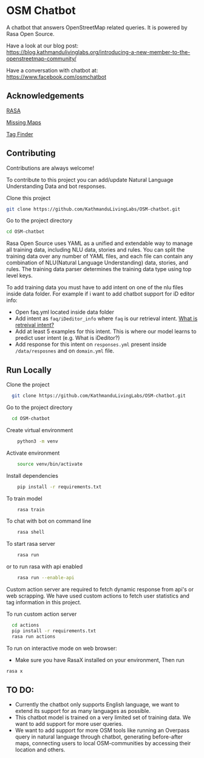 
# OSM Chatbot
A chatbot that answers OpenStreetMap related queries. It is powered by Rasa Open Source.

Have a look at our blog post: https://blog.kathmandulivinglabs.org/introducing-a-new-member-to-the-openstreetmap-community/

Have a conversation with chatbot at: https://www.facebook.com/osmchatbot

## Acknowledgements
[RASA](https://rasa.com/)

[Missing Maps](https://www.missingmaps.org/)

[Tag Finder](https://tagfinder.herokuapp.com/)

## Contributing

Contributions are always welcome!

To contribute to this project you can add/update Natural Language Understanding Data and bot responses.

Clone this project
```bash
git clone https://github.com/KathmanduLivingLabs/OSM-chatbot.git
```
Go to the project directory
```bash
cd OSM-chatbot
```
Rasa Open Source uses YAML as a unified and extendable way to manage all training data, including NLU data, stories and rules.
You can split the training data over any number of YAML files, and each file can contain any combination of NLU(Natural Language Understanding) data, stories, and rules. The training data parser determines the training data type using top level keys.

To add training data you must have to add intent on one of the nlu files inside data folder. For example if i want to add chatbot support for iD editor info:

- Open faq.yml located inside data folder
- Add intent as ```faq/iDeditor_info``` where ```faq``` is our retrieval intent. [What is retreival intent?](https://rasa.com/docs/rasa/glossary#retrieval-intent)
- Add at least 5 examples for this intent. This is where our model learns to predict user intent (e.g. What is iDeditor?)
- Add response for this intent on ```responses.yml``` present inside ```/data/resposnes``` and on ```domain.yml``` file.


## Run Locally

Clone the project

```bash
  git clone https://github.com/KathmanduLivingLabs/OSM-chatbot.git
```

Go to the project directory

```bash
  cd OSM-chatbot
```
Create virtual environment
```bash
    python3 -m venv 
```
Activate environment
```bash
    source venv/bin/activate
```
Install dependencies

```bash
    pip install -r requirements.txt
```
To train model
```bash
    rasa train
```
To chat with bot on command line 
```bash
    rasa shell
```
To start rasa server
```bash
    rasa run
```
or to run rasa with api enabled
```bash
    rasa run --enable-api
```

Custom action server are required to fetch dynamic response from api's or web scrapping. We have used custom actions to fetch user statistics and tag information in this project.

To run custom action server
```bash
  cd actions
  pip install -r requirements.txt
  rasa run actions
```
To run on interactive mode on web browser:

- Make sure you have RasaX installed on your environment,
Then run
```bash
rasa x
```
## TO DO:
- Currently the chatbot only supports English language, we want to extend its support for as many languages as possible.
- This chatbot model is trained on a very limited set of training data. We want to add support for more user queries.
- We want to add support for more OSM tools like running an Overpass query in natural language through chatbot, generating before-after maps, connecting users to local OSM-communities by accessing their location and others.

  
